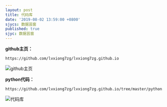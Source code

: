 ```yaml
---
layout: post
title: 代码库
date: '2019-08-02 13:59:00 +0800'
sjycs: 数据芸窗
published: true
sjyc: 数据芸窗
---
```


**github主页：**
```YMAL
https://github.com/lvxiong7zg/lvxiong7zg.github.io
```

![github主页](http://p4w9ayrxf.bkt.clouddn.com/github%E4%B8%BB%E9%A1%B5.png)


**python代码：**

```YMAL
https://github.com/lvxiong7zg/lvxiong7zg.github.io/tree/master/python
```

![代码库](http://p4w9ayrxf.bkt.clouddn.com/%E4%BB%A3%E7%A0%81%E5%BA%93.png)
